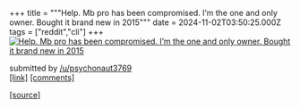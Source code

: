 +++
title = """Help. Mb pro has been compromised. I’m the one and only owner. Bought it brand new in 2015"""
date = 2024-11-02T03:50:25.000Z
tags = ["reddit","cli"]
+++
[![Help. Mb pro has been compromised. I’m the one and only owner. Bought it brand new in 2015](https://preview.redd.it/6takgx6queyd1.jpeg?width=640&crop=smart&auto=webp&s=999881c6de72718db537dd1f6a12ec7dffd29c8c "Help. Mb pro has been compromised. I’m the one and only owner. Bought it brand new in 2015")](https://www.reddit.com/r/commandline/comments/1gho1w8/help_mb_pro_has_been_compromised_im_the_one_and/)

submitted by [/u/psychonaut3769](https://www.reddit.com/user/psychonaut3769)  
[\[link\]](https://i.redd.it/6takgx6queyd1.jpeg) [\[comments\]](https://www.reddit.com/r/commandline/comments/1gho1w8/help_mb_pro_has_been_compromised_im_the_one_and/)

[[source]](https://www.reddit.com/r/commandline/comments/1gho1w8/help_mb_pro_has_been_compromised_im_the_one_and/)
